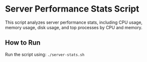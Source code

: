 # Server Performance Stats Script
This script analyzes server performance stats, including CPU usage, memory usage, disk usage, and top processes by CPU and memory.
## How to Run
Run the script using: `./server-stats.sh`
